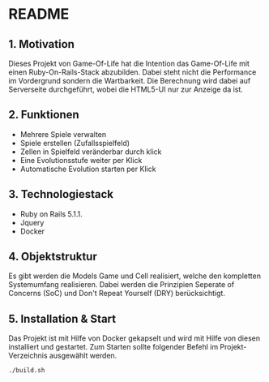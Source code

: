# README
## 1. Motivation
Dieses Projekt von Game-Of-Life hat die Intention das Game-Of-Life mit einen Ruby-On-Rails-Stack abzubilden. Dabei steht
nicht die Performance im Vordergrund sondern die Wartbarkeit. Die Berechnung wird dabei auf Serverseite durchgeführt, wobei
die HTML5-UI nur zur Anzeige da ist.

## 2. Funktionen
- Mehrere Spiele verwalten
- Spiele erstellen (Zufallsspielfeld)
- Zellen in Spielfeld veränderbar durch klick
- Eine Evolutionsstufe weiter per Klick
- Automatische Evolution starten per Klick

## 3. Technologiestack
- Ruby on Rails 5.1.1.
- Jquery
- Docker

## 4. Objektstruktur
Es gibt werden die Models Game und Cell realisiert, welche den kompletten Systemumfang realisieren. Dabei werden die Prinzipien
Seperate of Concerns (SoC) und Don't Repeat Yourself (DRY) berücksichtigt.

## 5. Installation & Start
Das Projekt ist mit Hilfe von Docker gekapselt und wird mit Hilfe von diesen installiert und gestartet. Zum Starten sollte
folgender Befehl im Projekt-Verzeichnis ausgewählt werden.

```
./build.sh
``` 